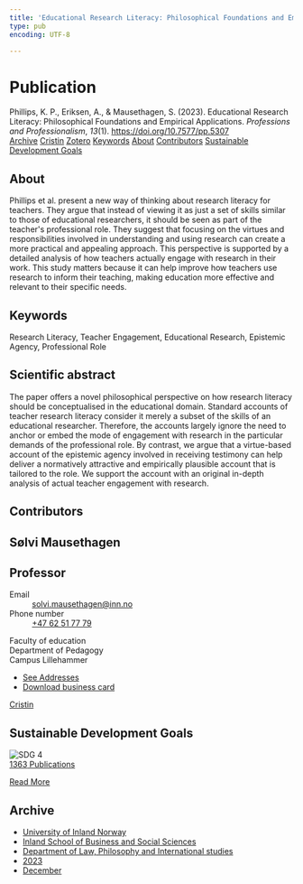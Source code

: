 ```yaml
---
title: 'Educational Research Literacy: Philosophical Foundations and Empirical Applications'
type: pub
encoding: UTF-8

---
```

<h1>Publication</h1>
<article id="csl-bib-container-RXTBXU9D" class="csl-bib-container">
  <div class="csl-bib-body"> <div class="csl-entry">Phillips, K. P., Eriksen, A., &#38; Mausethagen, S. (2023). Educational Research Literacy: Philosophical Foundations and Empirical Applications. <i>Professions and Professionalism</i>, <i>13</i>(1). <a href="https://doi.org/10.7577/pp.5307">https://doi.org/10.7577/pp.5307</a></div> </div>
  <div class="csl-bib-buttons">
    <a href="#taxonomy-article-RXTBXU9D" alt="archive" class="csl-bib-button">Archive</a>
    <a href="https://app.cristin.no/results/show.jsf?id=2213610" alt="Cristin" class="csl-bib-button">Cristin</a>
    <a href="http://zotero.org/groups/5881554/items/RXTBXU9D" alt="Zotero" class="csl-bib-button">Zotero</a>
    <a href="#keywords-article-RXTBXU9D" alt="keywords" class="csl-bib-button">Keywords</a>
    <a href="#about-article-RXTBXU9D" alt="about_pub" class="csl-bib-button">About</a>
    <a href="#contributors-article-RXTBXU9D" alt="contributors" class="csl-bib-button">Contributors</a>
    <a href="#sdg-article-RXTBXU9D" alt="sdg" class="csl-bib-button">Sustainable Development Goals</a>
  </div>
  <div id="csl-bib-meta-container-RXTBXU9D"></div>
</article>
<div id="csl-bib-meta-RXTBXU9D" class="csl-bib-meta">
  <article id="about-article-RXTBXU9D" class="about_pub-article">
    <h1>About</h1>
    Phillips et al. present a new way of thinking about research literacy for teachers. They argue that instead of viewing it as just a set of skills similar to those of educational researchers, it should be seen as part of the teacher's professional role. They suggest that focusing on the virtues and responsibilities involved in understanding and using research can create a more practical and appealing approach. This perspective is supported by a detailed analysis of how teachers actually engage with research in their work. This study matters because it can help improve how teachers use research to inform their teaching, making education more effective and relevant to their specific needs.
  </article>
  <article id="keywords-article-RXTBXU9D" class="keywords-article">
    <h1>Keywords</h1>
    Research Literacy, Teacher Engagement, Educational Research, Epistemic Agency, Professional Role
  </article>
  <article id="abstract-article-RXTBXU9D" class="abstract-article">
    <h1>Scientific abstract</h1>
    The paper offers a novel philosophical perspective on how research literacy should be conceptualised in the educational domain. Standard accounts of teacher research literacy consider it merely a subset of the skills of an educational researcher. Therefore, the accounts largely ignore the need to anchor or embed the mode of engagement with research in the particular demands of the professional role. By contrast, we argue that a virtue-based account of the epistemic agency involved in receiving testimony can help deliver a normatively attractive and empirically plausible account that is tailored to the role. We support the account with an original in-depth analysis of actual teacher engagement with research.
  </article>
  <article id="contributors-article-RXTBXU9D" class="contributors-article">
    <h1>Contributors</h1>
    <div class="personas"> <div class="vrtx-hinn-person-card"> <div class="photo"> <i class="lar la-user-circle missing-person"></i> </div> <div class="info"> <hgroup><h1>Sølvi Mausethagen</h1> <h2>Professor</h2> </hgroup><dl> <dt>Email</dt> <dd> <a href="mailto:solvi.mausethagen@inn.no">solvi.mausethagen@inn.no</a> </dd> <dt>Phone number</dt> <dd><a href="tel:+4762517779"> +47 62 51 77 79 </a></dd> </dl> <p> Faculty of education<br> Department of Pedagogy<br> Campus Lillehammer </p> <ul class="vrtx-hinn-links"> <li><a href="https://www.inn.no/english/find-an-employee/solvi-mausethagen.html#vrtx-hinn-addresses">See Addresses</a></li> <li><a href="https://www.inn.no/english/find-an-employee/solvi-mausethagen.html?vrtx=vcf">Download business card</a></li> </ul> </div> </div> <a href="https://app.cristin.no/persons/show.jsf?id=60275" alt="Cristin URL" class="personas-cristin">Cristin</a> </div>
  </article>
  <article id="sdg-article-RXTBXU9D" class="sdg-article">
    <h1>Sustainable Development Goals</h1>
    <div class="sdg-container"><div id="sdg4" class="sdg">
        <img src="{{< params subfolder >}}images/sdg/sdg04_en.png" class="image" alt="SDG 4">
        <div class="sdg-overlay">
          <a href="{{< params subfolder >}}en/archive/?sdg=4#archive" class="sdg-publication-count"><span>1363</span> Publications</a>
          <p><a href="https://sdgs.un.org/goals/goal4" class="sdg-read-more">Read More</a></p>
        </div>
      </div></div>
  </article>
  <article id="taxonomy-article-RXTBXU9D" class="taxonomy-article">
    <h1>Archive</h1>
    <ul>
      <li><a href="{{< params subfolder >}}en/archive/?key=3DCRN523">University of Inland Norway</a></li>
      <li><a href="{{< params subfolder >}}en/archive/?key=DU8Q9LN9">Inland School of Business and Social Sciences</a></li>
      <li><a href="{{< params subfolder >}}en/archive/?key=ITYAG68H">Department of Law, Philosophy and International studies</a></li>
      <li><a href="{{< params subfolder >}}en/archive/?key=8Y35X54R">2023</a></li>
      <li><a href="{{< params subfolder >}}en/archive/?key=X4W8KQ7V">December</a></li>
    </ul>
  </article>
</div>
